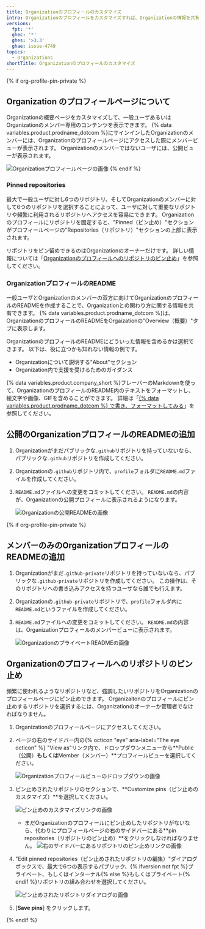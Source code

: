 ```yaml
---
title: Organizationのプロフィールのカスタマイズ
intro: Organizationのプロフィールをカスタマイズすれば、Organizationの情報を共有できます。
versions:
  fpt: '*'
  ghec: '*'
  ghes: '>3.3'
  ghae: issue-4749
topics:
  - Organizations
shortTitle: Organizationのプロフィールのカスタマイズ
---
```


{% if org-profile-pin-private %}

## Organization のプロフィールページについて

Organizationの概要ページをカスタマイズして、一般ユーザあるいはOrganizationのメンバー専用のコンテンツを表示できます。 {% data variables.product.prodname_dotcom %}にサインインしたOrganizationのメンバーには、Organizationのプロフィールページにアクセスした際にメンバービューが表示されます。 Organizationのメンバーではないユーザには、公開ビューが表示されます。

![Organizationプロフィールページの画像](/assets/images/help/organizations/new_organization_page.png)
{% endif %}

### Pinned repositories

最大で一般ユーザに対し6つのリポジトリ、そしてOrganizationのメンバーに対して6つのリポジトリを選択することによって、ユーザに対して重要なリポジトリや頻繁に利用されるリポジトリへアクセスを容易にできます。 Organizationのプロフィールにリポジトリを固定すると、"Pinned（ピン止め）"セクションがプロフィールページの"Repositories（リポジトリ）"セクションの上部に表示されます。

リポジトリをピン留めできるのはOrganizationのオーナーだけです。 詳しい情報については「[Organizationのプロフィールへのリポジトリのピン止め](#pinning-repositories-to-your-organizations-profile)」を参照してください。

### OrganizationプロフィールのREADME

一般ユーザとOrganizationのメンバーの双方に向けてOrganizationのプロフィールのREADMEを作成することで、Organizationとの関わり方に関する情報を共有できます。 {% data variables.product.prodname_dotcom %}は、OrganizationのプロフィールのREADMEをOrgaizationの”Overview（概要）"タブに表示します。

OrganizationのプロフィールのREADMEにどういった情報を含めるかは選択できます。 以下は、役に立つかも知れない情報の例です。

- Organizationについて説明する"About"セクション
- Organization内で支援を受けるためのガイダンス

{% data variables.product.company_short %}フレーバーのMarkdownを使って、OrganizationのプロフィールのREADME内のテキストをフォーマットし、絵文字や画像、GIFを含めることができます。 詳細は「[{% data variables.product.prodname_dotcom %} で書き、フォーマットしてみる](/github/writing-on-github/getting-started-with-writing-and-formatting-on-github)」を参照してください。

## 公開のOrganizationプロフィールのREADMEの追加

1. Organizationがまだパブリックな`.github`リポジトリを持っていないなら、パブリックな`.github`リポジトリを作成してください。
2. Organizationの`.github`リポジトリ内で、`profile`フォルダに`README.md`ファイルを作成してください。
3. `README.md`ファイルへの変更をコミットしてください。 `README.md`の内容が、Organizationの公開プロフィールに表示されるようになります。

   ![Organizationの公開READMEの画像](/assets/images/help/organizations/org_public_readme.png)

{% if org-profile-pin-private %}

## メンバーのみのOrganizationプロフィールのREADMEの追加

1. Organizationがまだ`.github-private`リポジトリを持っていないなら、パブリックな`.github-private`リポジトリを作成してください。 この操作は、そのリポジトリへの書き込みアクセスを持つユーザなら誰でも行えます。
2. Organizationの`.github-private`リポジトリで、`profile`フォルダ内に`README.md`というファイルを作成してください。
3. `README.md`ファイルへの変更をコミットしてください。 `README.md`の内容は、Organizationプロフィールのメンバービューに表示されます。

   ![OrganizationのプライベートREADMEの画像](/assets/images/help/organizations/org_member_readme.png)

## Organizationのプロフィールへのリポジトリのピン止め

頻繁に使われるようなリポジトリなど、強調したいリポジトリをOrganizationのプロフィールページにピン止めできます。 Organizaitonのプロフィールにピン止めするリポジトリを選択するには、Organizationのオーナーか管理者でなければなりません。

1. Organizationのプロフィールページにアクセスしてください。
2. ページの右のサイドバー内の{% octicon "eye" aria-label="The eye octicon" %} "View as"リンク内で、ドロップダウンメニューから**Public（公開）**もしくは**Member（メンバー）**プロフィールビューを選択してください。

   ![Organizationプロフィールビューのドロップダウンの画像](/assets/images/help/organizations/org_profile_view.png)

3. ピン止めされたリポジトリのセクションで、**Customize pins（ピン止めのカスタマイズ）**を選択してください。

   ![ピン止めのカスタマイズリンクの画像](/assets/images/help/organizations/customize_pins_link.png)

   - まだOrganizationのプロフィールにピン止めしたリポジトリがないなら、代わりにプロフィールページの右のサイドバーにある**pin repositories（リポジトリのピン止め）**をクリックしなければなりません。 ![右のサイドバーにあるリポジトリのピン止めリンクの画像](/assets/images/help/organizations/pin_repositories_link.png)

4. "Edit pinned repositories（ピン止めされたリポジトリの編集）"ダイアログボックスで、最大で6つの表示するパブリック、{% ifversion not fpt %}プライベート、もしくはインターナル{% else %}もしくはプライベート{% endif %}リポジトリの組み合わせを選択してください。

   ![ピン止めされたリポジトリダイアログの画像](/assets/images/help/organizations/pinned_repo_dialog.png)

5. [**Save pins**] をクリックします。

{% endif %}
